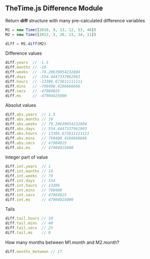 ## TheTime.js Difference Module

Return **diff** structure with many pre-calculated difference variables

```javascript
M1 = new Time([2010, 9, 13, 12, 53, 46])
M2 = new Time([2012, 3, 20, 23, 34, 11])

diff = M1.diff(M2)
```

Difference values

```javascript
diff.years  // -1.5
diff.months // -18
diff.weeks  // -79.20639054232804
diff.days   // -554.4447337962963
diff.hours  // -13306.673611111111
diff.mins   // -798400.4166666666
diff.secs   // -47904025
diff.ms     // -47904025000
```

Absolut values

```javascript
diff.abs.years  // 1.5
diff.abs.months // 18
diff.abs.weeks  // 79.20639054232804
diff.abs.days   // 554.4447337962963
diff.abs.hours  // 13306.673611111111
diff.abs.mins   // 798400.4166666666
diff.abs.secs   // 47904025
diff.abs.ms     // 47904025000
```

Integer part of value

```javascript
diff.int.years  // 1
diff.int.months // 18
diff.int.weeks  // 79
diff.int.days   // 554	
diff.int.hours  // 13306
diff.int.mins   // 798400
diff.int.secs   // 47904025
diff.int.ms     // 47904025000
```

Tails

```javascript
diff.tail.hours // 10
diff.tail.mins  // 40
diff.tail.secs  // 25
diff.tail.ms    // 0
```

How many months between M1.month and M2.month?

```javascript
diff.months_between // 17
```